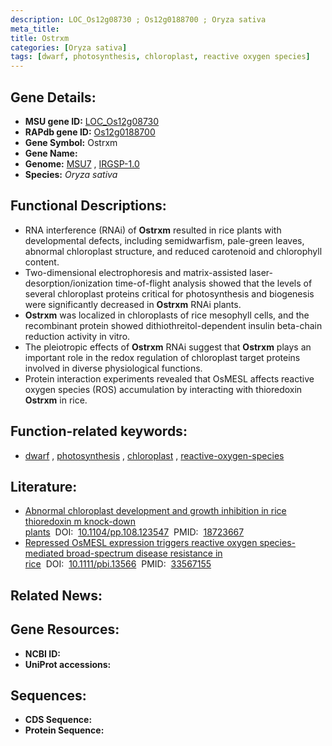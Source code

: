 ```yaml
---
description: LOC_Os12g08730 ; Os12g0188700 ; Oryza sativa
meta_title:
title: Ostrxm
categories: [Oryza sativa]
tags: [dwarf, photosynthesis, chloroplast, reactive oxygen species]
---
```


## Gene Details:
- **MSU gene ID:** [LOC_Os12g08730](http://rice.uga.edu/cgi-bin/ORF_infopage.cgi?orf=LOC_Os12g08730)  
- **RAPdb gene ID:** [Os12g0188700](https://rapdb.dna.affrc.go.jp/locus/?name=Os12g0188700)  
- **Gene Symbol:** Ostrxm
- **Gene Name:**
- **Genome:**  [MSU7](http://rice.uga.edu/)&nbsp;,&nbsp;[IRGSP-1.0](https://rapdb.dna.affrc.go.jp/download/irgsp1.html)
- **Species:** *Oryza sativa*

## Functional Descriptions:
   - RNA interference (RNAi) of **Ostrxm** resulted in rice plants with developmental defects, including semidwarfism, pale-green leaves, abnormal chloroplast structure, and reduced carotenoid and chlorophyll content.
   - Two-dimensional electrophoresis and matrix-assisted laser-desorption/ionization time-of-flight analysis showed that the levels of several chloroplast proteins critical for photosynthesis and biogenesis were significantly decreased in **Ostrxm** RNAi plants.
   - **Ostrxm** was localized in chloroplasts of rice mesophyll cells, and the recombinant protein showed dithiothreitol-dependent insulin beta-chain reduction activity in vitro.
   - The pleiotropic effects of **Ostrxm** RNAi suggest that **Ostrxm** plays an important role in the redox regulation of chloroplast target proteins involved in diverse physiological functions.
   - Protein interaction experiments revealed that OsMESL affects reactive oxygen species (ROS) accumulation by interacting with thioredoxin **Ostrxm** in rice.

## Function-related keywords:
   - [dwarf](/tags/dwarf/)&nbsp;,&nbsp;[photosynthesis](/tags/photosynthesis/)&nbsp;,&nbsp;[chloroplast](/tags/chloroplast/)&nbsp;,&nbsp;[reactive-oxygen-species](/tags/reactive-oxygen-species/)

## Literature:
   - [Abnormal chloroplast development and growth inhibition in rice thioredoxin m knock-down plants](https://www.doi.org/10.1104/pp.108.123547)&nbsp;&nbsp;DOI:&nbsp;&nbsp;[10.1104/pp.108.123547](https://www.doi.org/10.1104/pp.108.123547)&nbsp;&nbsp;PMID:&nbsp;&nbsp;[18723667](https://pubmed.ncbi.nlm.nih.gov/18723667/)
   - [Repressed OsMESL expression triggers reactive oxygen species-mediated broad-spectrum disease resistance in rice](https://www.doi.org/10.1111/pbi.13566)&nbsp;&nbsp;DOI:&nbsp;&nbsp;[10.1111/pbi.13566](https://www.doi.org/10.1111/pbi.13566)&nbsp;&nbsp;PMID:&nbsp;&nbsp;[33567155](https://pubmed.ncbi.nlm.nih.gov/33567155/)

## Related News:

## Gene Resources:
- **NCBI ID:**  []()
- **UniProt accessions:** [](https://www.uniprot.org/uniprotkb//entry)

## Sequences:
- **CDS Sequence:**
- **Protein Sequence:**
